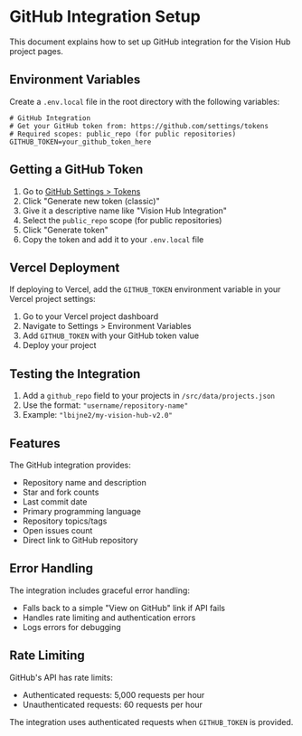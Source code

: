 # GitHub Integration Setup

This document explains how to set up GitHub integration for the Vision Hub project pages.

## Environment Variables

Create a `.env.local` file in the root directory with the following variables:

```env
# GitHub Integration
# Get your GitHub token from: https://github.com/settings/tokens
# Required scopes: public_repo (for public repositories)
GITHUB_TOKEN=your_github_token_here
```

## Getting a GitHub Token

1. Go to [GitHub Settings > Tokens](https://github.com/settings/tokens)
2. Click "Generate new token (classic)"
3. Give it a descriptive name like "Vision Hub Integration"
4. Select the `public_repo` scope (for public repositories)
5. Click "Generate token"
6. Copy the token and add it to your `.env.local` file

## Vercel Deployment

If deploying to Vercel, add the `GITHUB_TOKEN` environment variable in your Vercel project settings:

1. Go to your Vercel project dashboard
2. Navigate to Settings > Environment Variables
3. Add `GITHUB_TOKEN` with your GitHub token value
4. Deploy your project

## Testing the Integration

1. Add a `github_repo` field to your projects in `/src/data/projects.json`
2. Use the format: `"username/repository-name"`
3. Example: `"lbijne2/my-vision-hub-v2.0"`

## Features

The GitHub integration provides:

- Repository name and description
- Star and fork counts
- Last commit date
- Primary programming language
- Repository topics/tags
- Open issues count
- Direct link to GitHub repository

## Error Handling

The integration includes graceful error handling:

- Falls back to a simple "View on GitHub" link if API fails
- Handles rate limiting and authentication errors
- Logs errors for debugging

## Rate Limiting

GitHub's API has rate limits:
- Authenticated requests: 5,000 requests per hour
- Unauthenticated requests: 60 requests per hour

The integration uses authenticated requests when `GITHUB_TOKEN` is provided. 